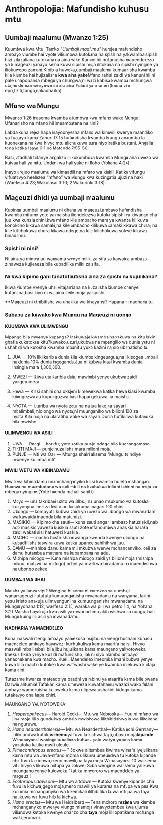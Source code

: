 ﻿# Anthropolojia: Mafundisho kuhusu mtu

## Uumbaji maalumu (Mwanzo 1:25)

Kuumbwa kwa Mtu. Tamko _"Uumbaji maalumu"_ hurejea mafundisho ambayo viumbe hai vyote viliumbwa kutokana na spish na yakwamba sipish hizi zitazaliana kutokana na aina yake.Kanuni hii hukanusha mapendekezo ya kimageuzi yanayo sema kuwa sipishi moja ilitokana na sipishi nyingine ya iliokuwepo zamani.Kibiblia huweka,uumbaji maalumu kumaanisha kwamba kila kiumbe hai hujizalisha **kwa aina yake**Mfano rahisi zaidi wa kanuni hii ni pale unapopanda mbegu ya chungwa,ni wazi kabisa kwamba mchungwa utajiendeleza wenyewe na sio aina Fulani ya mumea(kama vile epo,tikiti,tango,nakadhalika)
 
## Mfano wa Mungu

Mwanzo 1:26 inasema kwamba aliumbwa kwa mfano wake Mungu. Ufananisho na mfano hii imeambatana na nini?

Labda kuna rejea hapa inayoonyesha mfano wa kimwili kwenye maandiko ya fuatayo kama  Zaburi 17:15 hufundisha kwamba Mungu anaumbo la kuonekana na kwa hivyo mtu alichukuwa sura hiyo katika bustani.  Angalia tena katika Isaya 6:1 na Matendo 7:55-56.

Basi, afadhali  tufanye angalizo ili kukumbuka kwamba Mungu ana uwezo wa kuivaa hali ya mtu. Undani wa hali yake ni Roho (Yohana 4:24).

Inayo urejeo maalumu wa kimaadili na mfano wa kiakili.Katika vifungu vifuatavyo heelezea “mfano” wa Mungu kwa kuzingatia ujuzi na haki (Waefeso 4:23; Wakolosai 3:10; 2 Wakorinto 3:18).

## Mageuzi dhidi ya uumbaji maalumu  

Kupinga uumbaji maalumu ni dhana ya mageuzi,ambayo hufundisha kwamba mifumo yote ya maisha iliendelezwa kutoka sipishi ya kiwango cha juu kwa kunzia chini.kwa mfano kile ambacho mara ya kwanza kilikuwa konokono kikawa samaki,na kile ambacho kilikuwa samaki kikawa chura; na kile kilichokuwa chura kikawa ndege,na kile kilichokuwa sokwe kikawa binadamu.  


### Spishi ni nini?

 Ni aina ya mimea au wanyama wenye miliki za sifa za kawaida ambazo zinaweza kujieneza bila kubadilika milki za sifa. 

### Ni kwa kipimo gani tunatofautisha aina za spishi na kujulikana? 

Ikiwa viumbe vyenye uhai vitajamiana na kuzalisha kiumbe chenye kufanana,basi hiyo ni wa aina ileile moja ya spishi. 

**Mageuzi ni uthibitisho wa uhakika wa kisayansi? Hapana ni nadharia tu. 

### Sababu za kuwako kwa Mungu na Mageuzi ni uongo

#### KUUMBWA KWA ULIMWENGU

Mpango bila mwenye kupanga? Inakuwaje kwamba hapakuwa na kitu lakini ghafla kukatokea kitu?kuwako,uzuri,ukubwa na mpangilio wa dunia yetu ni ushahidi wa kutosha kwamba mbunifu yuko kazini na sio ubahatisho tu. 

1. JUA — 10% likiikaribia dunia kila kiumbe kingeungua,na likisogea umbali na dunia 10% dunia ingeganda.Jua ni kubwa kiasi kwamba dunia inaingia mara 1,300,000. 

2. MWEZI — Ikiwa utaikaribia duia, mawimbi yenye ukubwa zaidi yangetumeza.
3. Hewa — Kiasi sahihi cha oksjeni kimewekwa katika hewa kiasi kwamba kiiongezwa au kupunguzwa basi hapangekuwa na maisha.

4. NYOTA — Utaribu wa nyota zetu na na jua lake,na sayari mbalimbali,mlolongo wa nyota,ni muunganiko wa bilioni 100 za nyota.Kila moja na utaratibu wake wa sayari.Dunia hufikiriwa kutanuka bila mwisho.

#### ULIMWENGU WA ASILI

1. UWA — Rangi— harufu; yote katika punje ndogo bila kuchangamana.
2. TIKITI MAJI — punje huzalisha mara milioni moja.
3. PUNJE — Mti wa Oak — Mtunga shairi alisema "Mungu tu ndiye mwenye kuumba mti"

#### MWILI WETU WA KIBINADAMU

Mwili wa kibinadamu unamchanganyiko kiasi kwamba huleta mshangao. Huanza na muambatano wa seli mbili na kuchukua trilioni ishirini na moja za mbegu nyingine.(Yote huenda mahali sahihi)

1. Moyo — una takribani uzito wa 3lbs., na unao msukumo wa kutosha kunyanyua meli za kivita au kusukuma magari 100 chini.
2. Ubongo — kompyuta kubwa zaidi ya uwezo wa ubongo wa mwanadam wa kawaida inaenda bila matumizi.
3. MASIKIO — Kipimo cha sauti— kuna sauti angani ambazo hatuzisikii,nab ado masikio yaweza kusikia sauti zote mfano:mbwa anasikia haraka zaidi wakati sisi hatuwezi kusikia . 
4. MACHO — macho husfirisha mwanga kwenda kwenye ubongo na kubadfilisha taswira kuwa katika upande sahihih wa juu.
5. DAMU —mishipa damu kama mji mkubwa wenye mchanganyiko, celi za damu hutambua mathara na kupambana na adui. 
6. Mishipa midogo — Kuna mishipa midogo zaidi ya bilioni moja (mishipa mikuu, matawi na midogo) ndani ya mwili wa binadamu na inaendeshwa na ubongo pekee. 

#### UUMBAJI WA UHAI 

Maisha yalianza vipi? Wengine husema ni matokeo ya uumbaji . wanamageuzi hutafuta kumuunganisha mwanadamu na wanyama, lakini yesu kristo anakuja ulimwenguni na kumuunganisha mwanadamu na Mungu(yohana 1:12, waefeso 2:15, waraka wa pili wa petro 1:4, na Yohana 3:2).Maisha hayakuja kwa asili ya mwanadamu akihusishwa na uungu, bali Mungu kuingilia asili ya mwanadamu. 

#### NADHARIA YA MAENDELEO

Kuna maswali mengi ambayo yamekosa majibu na wengi  hudhani kuhusu maendeleo ambayo hayawezi kuchukuliwa kama maarifa halisi. Hivyo maswali mbali mbali bila jibu hujulikana kama maungano yaliyotoweka. Imekua fikira yenye kuzidi mafundisho, lakini siyo mambo ambayo yanaonekana kwa macho. Kueli, Maendeleo imeomba imani kubwa yenye kuwa bila macho kutokea kwa wafwashi wake ye kwamba imekuwa kuitaja kama dini.

Tutazame kwanza matendo ya baadhi ya mbinu ya maarifa kama bile bwana Darwin alitumia! Tafakari kama umeweza kuwafahamu wazazi wako fulani ambaye wamekuisha kutoweka kama ulipewa ushahidi kidogo kama tutakavyo ona hapa chini.

MAUNGANO YALIYOTOWEKA:

1. _Hesperopithecus_— Harold Cocki— Mtu wa Nebroska— Huu ni mfano wa jino moja lililo gunduliwa ambalo mwishowe lilithibitishwa kuwa lilitokana na nguruwe.
2. _Homo neanderthalensis_— Mtu wa Neanderthal— Katika nchi Germany— Lililo undwa kutoka**sehemu**ya fuvu la kichwa,taya,ubavu moja**kipande**. Wanasayansi wasingekubaliana kuhusu yale waliyo yapata kama yanatoka katika mwili uleule.
 3. _Pithecanthropus erectus_— " Sokwe alitembea kiwima wima”aliyejulikana kama mtu wa Java-mfano mzima ulikuwa umeundwa tu kutoka kipande cha fuvu la kichwa,meno mawili,na taya moja.Wanasayansi 10 walisema vitu hivyo vilikuwa mifupa ya sokwe; Saba wengine walisema yalikuwa maungano yenye kutoweka "katika mnyororo wa maendeleo ya mageuzi!
4. _Eoathropus dawsoni_— Mtu wa altdown — Kutoka kwenye kipande cha fuvu la kichwa,gego moja,meno mawili ya kurarua na mfupa wa pua.Kwa kutumia mchanganyiko wa kikemikali ilithibitika kuwa mfupa wa taya haukuwa wa fuvu hilo la kichwa. 
5. _Homo erectus_— Mtu wa Heidelberg — Tena mchoro **mzima** wa kiumbe mchanganyiko mwenye viungo miamoja vinavyotembea kwa ujumla viliundwa kutoka kwenye chanzo cha **taya** moja lililopatikana mchanga wa Ujerumani. 
